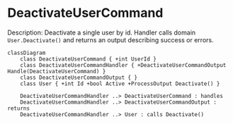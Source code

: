 ﻿# DeactivateUserCommand

Description: Deactivate a single user by id. Handler calls domain `User.Deactivate()` and returns an output describing
success or errors.

```mermaid
classDiagram
    class DeactivateUserCommand { +int UserId }
    class DeactivateUserCommandHandler { +DeactivateUserCommandOutput Handle(DeactivateUserCommand) }
    class DeactivateUserCommandOutput { }
    class User { +int Id +bool Active +ProcessOutput Deactivate() }

    DeactivateUserCommandHandler ..> DeactivateUserCommand : handles
    DeactivateUserCommandHandler ..> DeactivateUserCommandOutput : returns
    DeactivateUserCommandHandler ..> User : calls Deactivate()
```

